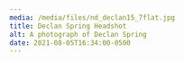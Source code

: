 ```yaml
---
media: /media/files/nd_declan15_7flat.jpg
title: Declan Spring Headshot
alt: A photograph of Declan Spring
date: 2021-08-05T16:34:00-0500
---
```

